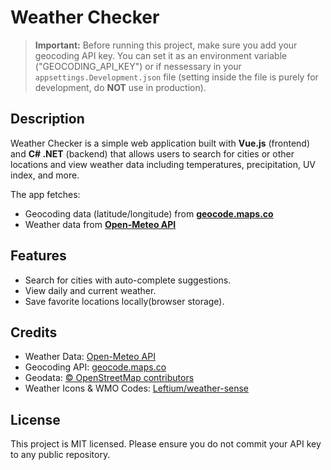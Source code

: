 # Weather Checker

> **Important:** Before running this project, make sure you add your geocoding API key.
> You can set it as an environment variable ("GEOCODING_API_KEY") or if nessessary in your `appsettings.Development.json` file (setting inside the file is purely for development, do **NOT** use in production).

## Description

Weather Checker is a simple web application built with **Vue.js** (frontend) and **C# .NET** (backend) that allows users to search for cities or other locations and view weather data including temperatures, precipitation, UV index, and more.

The app fetches:
- Geocoding data (latitude/longitude) from **[geocode.maps.co](https://geocode.maps.co)**
- Weather data from **[Open-Meteo API](https://open-meteo.com/en/docs)**

## Features

- Search for cities with auto-complete suggestions.
- View daily and current weather.
- Save favorite locations locally(browser storage).

## Credits

- Weather Data: [Open-Meteo API](https://open-meteo.com/en/docs)
- Geocoding API: [geocode.maps.co](https://geocode.maps.co/)
- Geodata: [© OpenStreetMap contributors](https://www.openstreetmap.org/copyright)
- Weather Icons & WMO Codes: [Leftium/weather-sense](https://github.com/Leftium/weather-sense)

## License

This project is MIT licensed. Please ensure you do not commit your API key to any public repository.
